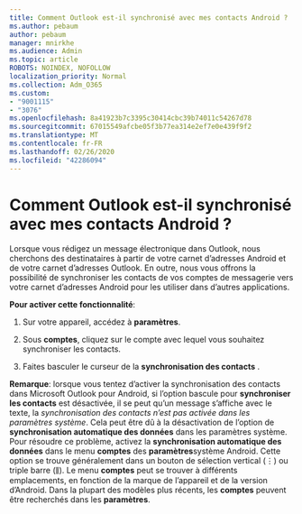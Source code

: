 ```yaml
---
title: Comment Outlook est-il synchronisé avec mes contacts Android ?
ms.author: pebaum
author: pebaum
manager: mnirkhe
ms.audience: Admin
ms.topic: article
ROBOTS: NOINDEX, NOFOLLOW
localization_priority: Normal
ms.collection: Adm_O365
ms.custom:
- "9001115"
- "3076"
ms.openlocfilehash: 8a41923b7c3395c30414cbc39b74011c54267d78
ms.sourcegitcommit: 67015549afcbe05f3b77ea314e2ef7e0e439f9f2
ms.translationtype: MT
ms.contentlocale: fr-FR
ms.lasthandoff: 02/26/2020
ms.locfileid: "42286094"
---
```

# <a name="how-does-outlook-sync-with-my-android-contacts"></a>Comment Outlook est-il synchronisé avec mes contacts Android ?

Lorsque vous rédigez un message électronique dans Outlook, nous cherchons des destinataires à partir de votre carnet d’adresses Android et de votre carnet d’adresses Outlook. En outre, nous vous offrons la possibilité de synchroniser les contacts de vos comptes de messagerie vers votre carnet d’adresses Android pour les utiliser dans d’autres applications. 
 
**Pour activer cette fonctionnalité**:
 
1. Sur votre appareil, accédez à **paramètres**.

2. Sous **comptes**, cliquez sur le compte avec lequel vous souhaitez synchroniser les contacts.

3. Faites basculer le curseur de la **synchronisation des contacts** .
 
**Remarque**: lorsque vous tentez d’activer la synchronisation des contacts dans Microsoft Outlook pour Android, si l’option bascule pour **synchroniser les contacts** est désactivée, il se peut qu’un message s’affiche avec le texte, la *synchronisation des contacts n’est pas activée dans les paramètres système*. Cela peut être dû à la désactivation de l’option de **synchronisation automatique des données** dans les paramètres système. Pour résoudre ce problème, activez la **synchronisation automatique des données** dans le menu **comptes** des **paramètres**système Android. Cette option se trouve généralement dans un bouton de sélection vertical (⋮) ou triple barre (⫼). Le menu **comptes** peut se trouver à différents emplacements, en fonction de la marque de l’appareil et de la version d’Android. Dans la plupart des modèles plus récents, les **comptes** peuvent être recherchés dans les **paramètres**.